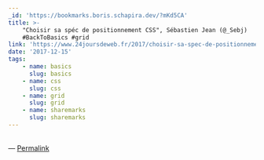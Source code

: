 ```yaml
---
_id: 'https://bookmarks.boris.schapira.dev/?mKd5CA'
title: >-
    "Choisir sa spéc de positionnement CSS", Sébastien Jean (@_Sebj)
    #BackToBasics #grid
link: 'https://www.24joursdeweb.fr/2017/choisir-sa-spec-de-positionnement-css/'
date: '2017-12-15'
tags:
    - name: basics
      slug: basics
    - name: css
      slug: css
    - name: grid
      slug: grid
    - name: sharemarks
      slug: sharemarks
---
```


<br>&#8212;
<a href="https://bookmarks.boris.schapira.dev/?mKd5CA" title="Permalink">Permalink</a>
